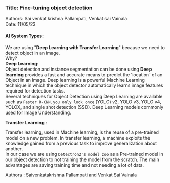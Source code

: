 ### Title: Fine-tuning object detection
Authors: Sai venkat krishna Pallampati, Venkat sai Vainala<br>
Date: 11/05/23
#### AI System Types:
We are using "**Deep Learning with Transfer Learning**" because we need to detect object in an image.<br>
Why?<br>
**Deep Learning**:<br>
Object detection and instance segmentation can be done using **Deep learning** provides a fast and accurate means to predict the 'location' of an Object in an Image.
Deep learning is a powerful Machine Learning technique in which the object detector automatically learns image features required for detection tasks.<br>
Several techniques for Object Detection using Deep Learning are available such as `Faster R-CNN`, `you only look once` (YOLO) v2, YOLO v3, YOLO v4, YOLOX, and single shot detection (SSD).
Deep Learning models commonly used for Image Understanding.

**Transfer Learning** : 

Transfer learning, used in Machine learning, is the reuse of a pre-trained model on a new problem. 
In transfer learning, a machine exploits the knowledge gained from a previous task to improve generalization about another. <br> 
In our case we are using `Detectron2's model zoo` as a Pre-trained model in our object detection to not training the model from the scratch.
The main advantages are saving training time and not needing a lot of data. 

Authors : Saivenkatakrishna Pallampati and Venkat Sai Vainala 
